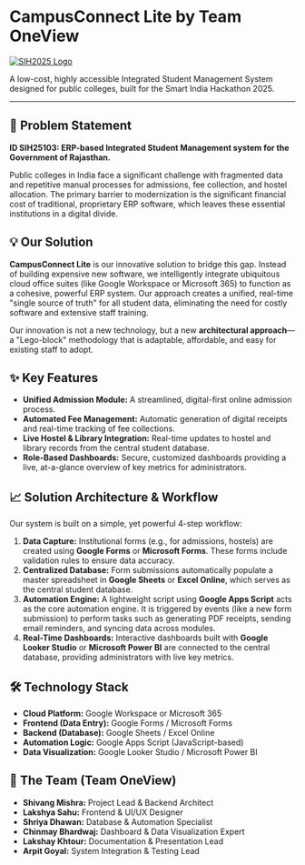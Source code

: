 # CampusConnect Lite by Team OneView

[![SIH2025 Logo](https://img.shields.io/badge/Smart_India_Hackathon-2025-blue)](https://www.sih.gov.in/)

A low-cost, highly accessible Integrated Student Management System designed for public colleges, built for the Smart India Hackathon 2025.

---

## 🎯 Problem Statement

**ID SIH25103: ERP-based Integrated Student Management system for the Government of Rajasthan.**

Public colleges in India face a significant challenge with fragmented data and repetitive manual processes for admissions, fee collection, and hostel allocation. The primary barrier to modernization is the significant financial cost of traditional, proprietary ERP software, which leaves these essential institutions in a digital divide.

## 💡 Our Solution

**CampusConnect Lite** is our innovative solution to bridge this gap. Instead of building expensive new software, we intelligently integrate ubiquitous cloud office suites (like Google Workspace or Microsoft 365) to function as a cohesive, powerful ERP system. Our approach creates a unified, real-time "single source of truth" for all student data, eliminating the need for costly software and extensive staff training.

Our innovation is not a new technology, but a new **architectural approach**—a "Lego-block" methodology that is adaptable, affordable, and easy for existing staff to adopt.

## ✨ Key Features

* **Unified Admission Module:** A streamlined, digital-first online admission process.
* **Automated Fee Management:** Automatic generation of digital receipts and real-time tracking of fee collections.
* **Live Hostel & Library Integration:** Real-time updates to hostel and library records from the central student database.
* **Role-Based Dashboards:** Secure, customized dashboards providing a live, at-a-glance overview of key metrics for administrators.

## 📈 Solution Architecture & Workflow

Our system is built on a simple, yet powerful 4-step workflow:

1.  **Data Capture:** Institutional forms (e.g., for admissions, hostels) are created using **Google Forms** or **Microsoft Forms**. These forms include validation rules to ensure data accuracy.
2.  **Centralized Database:** Form submissions automatically populate a master spreadsheet in **Google Sheets** or **Excel Online**, which serves as the central student database.
3.  **Automation Engine:** A lightweight script using **Google Apps Script** acts as the core automation engine. It is triggered by events (like a new form submission) to perform tasks such as generating PDF receipts, sending email reminders, and syncing data across modules.
4.  **Real-Time Dashboards:** Interactive dashboards built with **Google Looker Studio** or **Microsoft Power BI** are connected to the central database, providing administrators with live key metrics.

## 🛠️ Technology Stack

* **Cloud Platform:** Google Workspace or Microsoft 365
* **Frontend (Data Entry):** Google Forms / Microsoft Forms
* **Backend (Database):** Google Sheets / Excel Online
* **Automation Logic:** Google Apps Script (JavaScript-based)
* **Data Visualization:** Google Looker Studio / Microsoft Power BI

## 🤝 The Team (Team OneView)

* **Shivang Mishra:** Project Lead & Backend Architect
* **Lakshya Sahu:** Frontend & UI/UX Designer
* **Shriya Dhawan:** Database & Automation Specialist
* **Chinmay Bhardwaj:** Dashboard & Data Visualization Expert
* **Lakshay Khtour:** Documentation & Presentation Lead
* **Arpit Goyal:** System Integration & Testing Lead

